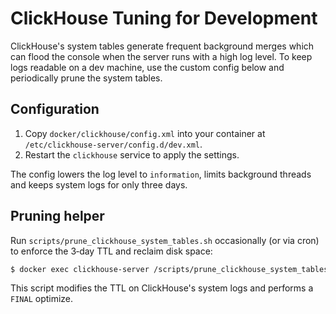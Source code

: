 # ClickHouse Tuning for Development

ClickHouse's system tables generate frequent background merges which can flood the console when the server runs with a high log level. To keep logs readable on a dev machine, use the custom config below and periodically prune the system tables.

## Configuration

1. Copy `docker/clickhouse/config.xml` into your container at `/etc/clickhouse-server/config.d/dev.xml`.
2. Restart the `clickhouse` service to apply the settings.

The config lowers the log level to `information`, limits background threads and keeps system logs for only three days.

## Pruning helper

Run `scripts/prune_clickhouse_system_tables.sh` occasionally (or via cron) to enforce the 3‑day TTL and reclaim disk space:

```bash
$ docker exec clickhouse-server /scripts/prune_clickhouse_system_tables.sh
```

This script modifies the TTL on ClickHouse's system logs and performs a `FINAL` optimize.
